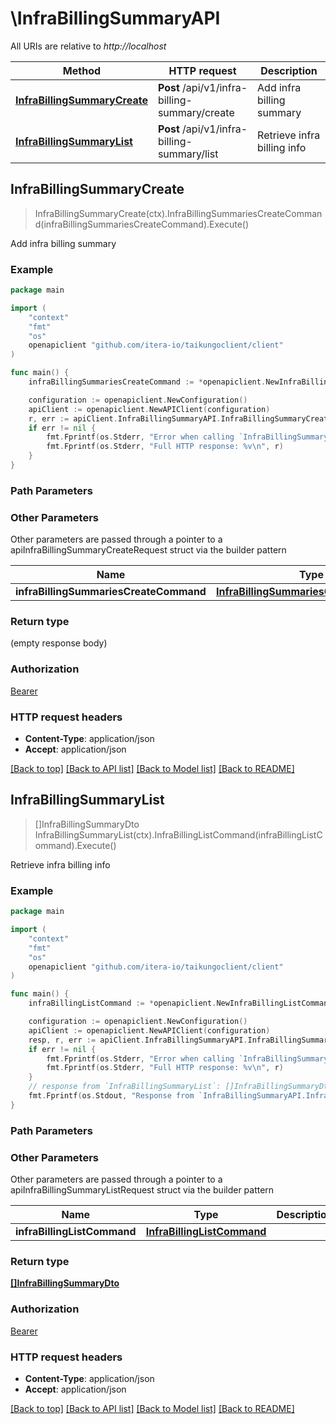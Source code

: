 # \InfraBillingSummaryAPI

All URIs are relative to *http://localhost*

Method | HTTP request | Description
------------- | ------------- | -------------
[**InfraBillingSummaryCreate**](InfraBillingSummaryAPI.md#InfraBillingSummaryCreate) | **Post** /api/v1/infra-billing-summary/create | Add infra billing summary
[**InfraBillingSummaryList**](InfraBillingSummaryAPI.md#InfraBillingSummaryList) | **Post** /api/v1/infra-billing-summary/list | Retrieve infra billing info



## InfraBillingSummaryCreate

> InfraBillingSummaryCreate(ctx).InfraBillingSummariesCreateCommand(infraBillingSummariesCreateCommand).Execute()

Add infra billing summary

### Example

```go
package main

import (
    "context"
    "fmt"
    "os"
    openapiclient "github.com/itera-io/taikungoclient/client"
)

func main() {
    infraBillingSummariesCreateCommand := *openapiclient.NewInfraBillingSummariesCreateCommand() // InfraBillingSummariesCreateCommand |  (optional)

    configuration := openapiclient.NewConfiguration()
    apiClient := openapiclient.NewAPIClient(configuration)
    r, err := apiClient.InfraBillingSummaryAPI.InfraBillingSummaryCreate(context.Background()).InfraBillingSummariesCreateCommand(infraBillingSummariesCreateCommand).Execute()
    if err != nil {
        fmt.Fprintf(os.Stderr, "Error when calling `InfraBillingSummaryAPI.InfraBillingSummaryCreate``: %v\n", err)
        fmt.Fprintf(os.Stderr, "Full HTTP response: %v\n", r)
    }
}
```

### Path Parameters



### Other Parameters

Other parameters are passed through a pointer to a apiInfraBillingSummaryCreateRequest struct via the builder pattern


Name | Type | Description  | Notes
------------- | ------------- | ------------- | -------------
 **infraBillingSummariesCreateCommand** | [**InfraBillingSummariesCreateCommand**](InfraBillingSummariesCreateCommand.md) |  | 

### Return type

 (empty response body)

### Authorization

[Bearer](../README.md#Bearer)

### HTTP request headers

- **Content-Type**: application/json
- **Accept**: application/json

[[Back to top]](#) [[Back to API list]](../README.md#documentation-for-api-endpoints)
[[Back to Model list]](../README.md#documentation-for-models)
[[Back to README]](../README.md)


## InfraBillingSummaryList

> []InfraBillingSummaryDto InfraBillingSummaryList(ctx).InfraBillingListCommand(infraBillingListCommand).Execute()

Retrieve infra billing info

### Example

```go
package main

import (
    "context"
    "fmt"
    "os"
    openapiclient "github.com/itera-io/taikungoclient/client"
)

func main() {
    infraBillingListCommand := *openapiclient.NewInfraBillingListCommand() // InfraBillingListCommand | 

    configuration := openapiclient.NewConfiguration()
    apiClient := openapiclient.NewAPIClient(configuration)
    resp, r, err := apiClient.InfraBillingSummaryAPI.InfraBillingSummaryList(context.Background()).InfraBillingListCommand(infraBillingListCommand).Execute()
    if err != nil {
        fmt.Fprintf(os.Stderr, "Error when calling `InfraBillingSummaryAPI.InfraBillingSummaryList``: %v\n", err)
        fmt.Fprintf(os.Stderr, "Full HTTP response: %v\n", r)
    }
    // response from `InfraBillingSummaryList`: []InfraBillingSummaryDto
    fmt.Fprintf(os.Stdout, "Response from `InfraBillingSummaryAPI.InfraBillingSummaryList`: %v\n", resp)
}
```

### Path Parameters



### Other Parameters

Other parameters are passed through a pointer to a apiInfraBillingSummaryListRequest struct via the builder pattern


Name | Type | Description  | Notes
------------- | ------------- | ------------- | -------------
 **infraBillingListCommand** | [**InfraBillingListCommand**](InfraBillingListCommand.md) |  | 

### Return type

[**[]InfraBillingSummaryDto**](InfraBillingSummaryDto.md)

### Authorization

[Bearer](../README.md#Bearer)

### HTTP request headers

- **Content-Type**: application/json
- **Accept**: application/json

[[Back to top]](#) [[Back to API list]](../README.md#documentation-for-api-endpoints)
[[Back to Model list]](../README.md#documentation-for-models)
[[Back to README]](../README.md)

